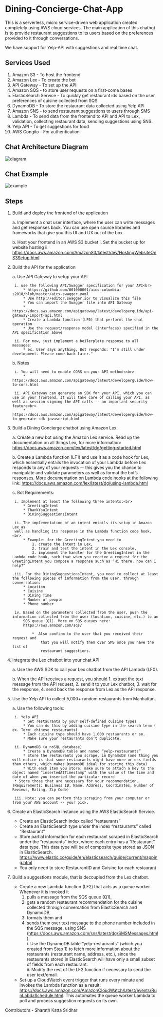 # Dining-Concierge-Chat-App
This is a serverless, micro service-driven web application created completely using AWS cloud services. The main application of this chatbot is to provide restaurant suggestions to its users based on the preferences provided to it through conversations.

We have support for Yelp-API with suggestions and real time chat. 

## Services Used
1. Amazon S3 - To host the frontend
2. Amazon Lex - To create the bot
3. API Gateway - To set up the API
4. Amazon SQS - to store user requests on a first-come bases
5. ElasticSearch Service - To quickly get restaurant ids based on the user preferences of cuisine collected from SQS
6. DynamoDB - To store the restaurant data collected using Yelp API
7. Amazon SNS - to send restaurant suggestions to users through SMS
8. Lambda - To send data from the frontend to API and API to Lex, validation, collecting restaurant data, sending suggestions using SNS.
9. Yelp API - To get suggestions for food
10. AWS Congito - For authentication

## Chat Architecture Diagram
![diagram](Images/architecture_diagram.png)

## Chat Example
![example](Images/chat_example.png)

## Steps
1. Build and deploy the frontend of the application<br>

    a. Implement a chat user interface, where the user can write messages and get responses back. You can use open source libraries and frameworks that give you this UI and UX out of the box.<br>

    b. Host your frontend in an AWS S3 bucket
        i. Set the bucket up for website hosting
        ii. https://docs.aws.amazon.com/AmazonS3/latest/dev/HostingWebsiteOnS3Setup.html

2. Build the API for the application

    a. Use API Gateway to setup your API<br>

        i. use the following API/Swagger specification for your API<br>
            * https://github.com/001000001/aics-columbia-s2018/blob/master/aics-swagger.yaml
            * Use http://editor.swagger.io/ to visualize this file
            * You can import the Swagger file into API Gateway
            * https://docs.aws.amazon.com/apigateway/latest/developerguide/api-gateway-import-api.html
            * Create a Lambda function (LF0) that performs the chat operation
            * Use the request/response model (interfaces) specified in the API specification above

        ii. For now, just implement a boilerplate response to all messages:
            * ex. User says anything, Bot responds: "I’m still under development. Please come back later."

    b. Notes<br>

        i. You will need to enable CORS on your API methods<br>
            * https://docs.aws.amazon.com/apigateway/latest/developerguide/how-to-cors.html

        ii. API Gateway can generate an SDK for your API, which you can use in your frontend. It will take care of calling your API, as well as session signing the API calls -- an important security feature<br>
            * https://docs.aws.amazon.com/apigateway/latest/developerguide/how-to-generate-sdk-javascript.html

3. Build a Dining Concierge chatbot using Amazon Lex.

    a. Create a new bot using the Amazon Lex service. Read up the documentation on all things Lex, for more information: https://docs.aws.amazon.com/lex/latest/dg/getting-started.html<br>

    b. Create a Lambda function (LF1) and use it as a code hook for Lex, which
    essentially entails the invocation of your Lambda before Lex responds to
    any of your requests -- this gives you the chance to manipulate and
    validate parameters as well as format the bot’s responses. More
    documentation on Lambda code hooks at the following link:
    https://docs.aws.amazon.com/lex/latest/dg/using-lambda.html<br>

    c. Bot Requirements:

        i. Implement at least the following three intents:<br>
            * GreetingIntent
            * ThankYouIntent
            * DiningSuggestionsIntent

        ii. The implementation of an intent entails its setup in Amazon Lex as
        well as handling its response in the Lambda function code hook.<br>
            * Example: for the GreetingIntent you need to 
                1. create the intent in Lex, 
                2. train and test the intent in the Lex console, 
                3. implement the handler for the GreetingIntent in the Lambda code hook, such that when you receive a request for the GreetingIntent you compose a response such as “Hi there, how can I help?”

        iii. For the DiningSuggestionsIntent, you need to collect at least the following pieces of information from the user, through conversation:
            * Location
            * Cuisine
            * Dining Time
            * Number of people
            * Phone number

        iv. Based on the parameters collected from the user, push the information collected from the user (location, cuisine, etc.) to an
            SQS queue (Q1). More on SQS queues here:
            https://aws.amazon.com/sqs/

                *  Also confirm to the user that you received their request and
                    that you will notify them over SMS once you have the list of
                    restaurant suggestions.

4. Integrate the Lex chatbot into your chat API

    a. Use the AWS SDK to call your Lex chatbot from the API Lambda (LF0).

    b. When the API receives a request, you should 
        1. extract the text message from the API request, 
        2. send it to your Lex chatbot, 
        3. wait for the
        response, 
        4. send back the response from Lex as the API response.

5. Use the Yelp API to collect 5,000+ random restaurants from Manhattan.

    a. Use the following tools:

        i. Yelp API
            * Get restaurants by your self-defined cuisine types
            * You can do this by adding cuisine type in the search term ( ex. Term: chinese restaurants)
            * Each cuisine type should have 1,000 restaurants or so.
            * Make sure your restaurants don’t duplicate.

        ii. DynamoDB (a noSQL database)
            * Create a DynamoDB table and named “yelp-restaurants”
            * Store the restaurants you scrape, in DynamoDB (one thing you will notice is that some restaurants might have more or ess fields than others, which makes DynamoDB ideal for storing this data)
            * With each item you store, make sure to attach a key to the object named “insertedAtTimestamp” with the value of the time and date of when you inserted the particular record 
        * Store those that are necessary for your recommendation.(Requirements: Business ID, Name, Address, Coordinates, Number of Reviews, Rating, Zip Code)
    
        iii. Note: you can perform this scraping from your computer or from your AWS account -- your pick.

6. Create an ElasticSearch instance using the AWS ElasticSearch Service.
    - Create an ElasticSearch index called “restaurants”
    - Create an ElasticSearch type under the index “restaurants” called “Restaurant”
    - Store partial information for each restaurant scraped in ElasticSearch
        under the “restaurants” index, where each entry has a “Restaurant” data
        type. This data type will be of composite type stored as JSON in ElasticSearch.
        https://www.elastic.co/guide/en/elasticsearch/guide/current/mapping.html
    - You only need to store RestaurantID and Cuisine for each restaurant

7. Build a suggestions module, that is decoupled from the Lex chatbot.

    * Create a new Lambda function (LF2) that acts as a queue worker. Whenever it is invoked it<br>
        1. pulls a message from the SQS queue (Q1), <br>
        2. gets a random restaurant recommendation for the cuisine collected through conversation from ElasticSearch and DynamoDB, 
        3. formats them and<br>
        4. sends them over text message to the phone number included in the SQS message, using SNS (https://docs.aws.amazon.com/sns/latest/dg/SMSMessages.html).<br>
            i. Use the DynamoDB table “yelp-restaurants” (which you created
                from Step 1) to fetch more information about the restaurants
                (restaurant name, address, etc.), since the restaurants stored in
                ElasticSearch will have only a small subset of fields from each
                restaurant.<br>
            ii. Modify the rest of the LF2 function if necessary to send the user text/email.
    * Set up a CloudWatch event trigger that runs every minute and invokes the Lambda function as a result:
        https://docs.aws.amazon.com/AmazonCloudWatch/latest/events/RunLabdaSchedule.html. This automates the queue worker Lambda to poll                and process suggestion requests on its own.

Contributors:- Sharath Katta Sridhar
